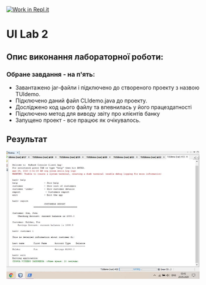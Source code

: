 [![Work in Repl.it](https://classroom.github.com/assets/work-in-replit-14baed9a392b3a25080506f3b7b6d57f295ec2978f6f33ec97e36a161684cbe9.svg)](https://classroom.github.com/online_ide?assignment_repo_id=2776988&assignment_repo_type=AssignmentRepo)
# UI Lab 2
## Опис виконання лабораторної роботи:
### Обране завдання - на п'ять:
* Завантажено jar-файли і підключено до створеного проекту з назвою TUIdemo.
* Підключено даний файл CLIdemo.java до проекту.
* Досліджено код цього файлу та впевнилась у його працездатності 
* Підключено метод для виводу звіту про клієнтів банку
* Запущено проект - все працює як очікувалось. 

## Результат
![](screenshot.jpg)

